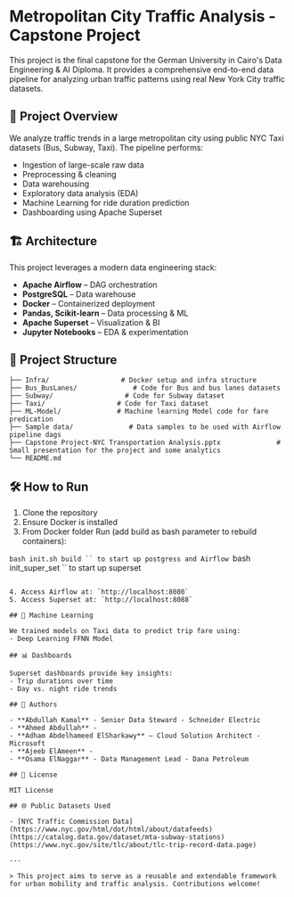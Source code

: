 # Metropolitan City Traffic Analysis - Capstone Project

This project is the final capstone for the German University in Cairo's Data Engineering & AI Diploma. It provides a comprehensive end-to-end data pipeline for analyzing urban traffic patterns using real New York City traffic datasets.

## 🚦 Project Overview

We analyze traffic trends in a large metropolitan city using public NYC Taxi datasets (Bus, Subway, Taxi). The pipeline performs:

- Ingestion of large-scale raw data
- Preprocessing & cleaning
- Data warehousing
- Exploratory data analysis (EDA)
- Machine Learning for ride duration prediction
- Dashboarding using Apache Superset

## 🏗️ Architecture

This project leverages a modern data engineering stack:

- **Apache Airflow** – DAG orchestration
- **PostgreSQL** – Data warehouse
- **Docker** – Containerized deployment
- **Pandas, Scikit-learn** – Data processing & ML
- **Apache Superset** – Visualization & BI
- **Jupyter Notebooks** – EDA & experimentation

## 📂 Project Structure

```
├── Infra/                  # Docker setup and infra structure
├── Bus_BusLanes/              # Code for Bus and bus lanes datasets
├── Subway/                  # Code for Subway dataset
├── Taxi/                  # Code for Taxi dataset
├── ML-Model/              # Machine learning Model code for fare predication
├── Sample data/              # Data samples to be used with Airflow pipeline dags
├── Capstone Project-NYC Transportation Analysis.pptx              # Small presentation for the project and some analytics
└── README.md
```

## 🛠️ How to Run

1. Clone the repository
2. Ensure Docker is installed
3. From Docker folder Run (add build as bash parameter to rebuild containers):

```bash init.sh build `` to start up postgress and Airflow
```bash init_super_set `` to start up superset


```

4. Access Airflow at: `http://localhost:8080`
5. Access Superset at: `http://localhost:8088`

## 🧠 Machine Learning

We trained models on Taxi data to predict trip fare using:
- Deep Learning FFNN Model

## 📊 Dashboards

Superset dashboards provide key insights:
- Trip durations over time
- Day vs. night ride trends

## 👥 Authors

- **Abdullah Kamal** - Senior Data Steward - Schneider Electric
- **Ahmed Abdullah** - 	
- **Adham Abdelhameed ElSharkawy** – Cloud Solution Architect - Microsoft
- **Ajeeb ElAmeen** - 
- **Osama ElNaggar** - Data Management Lead - Dana Petroleum

## 📜 License

MIT License

## 🌐 Public Datasets Used

- [NYC Traffic Commission Data](https://www.nyc.gov/html/dot/html/about/datafeeds)(https://catalog.data.gov/dataset/mta-subway-stations)(https://www.nyc.gov/site/tlc/about/tlc-trip-record-data.page)

---

> This project aims to serve as a reusable and extendable framework for urban mobility and traffic analysis. Contributions welcome!
